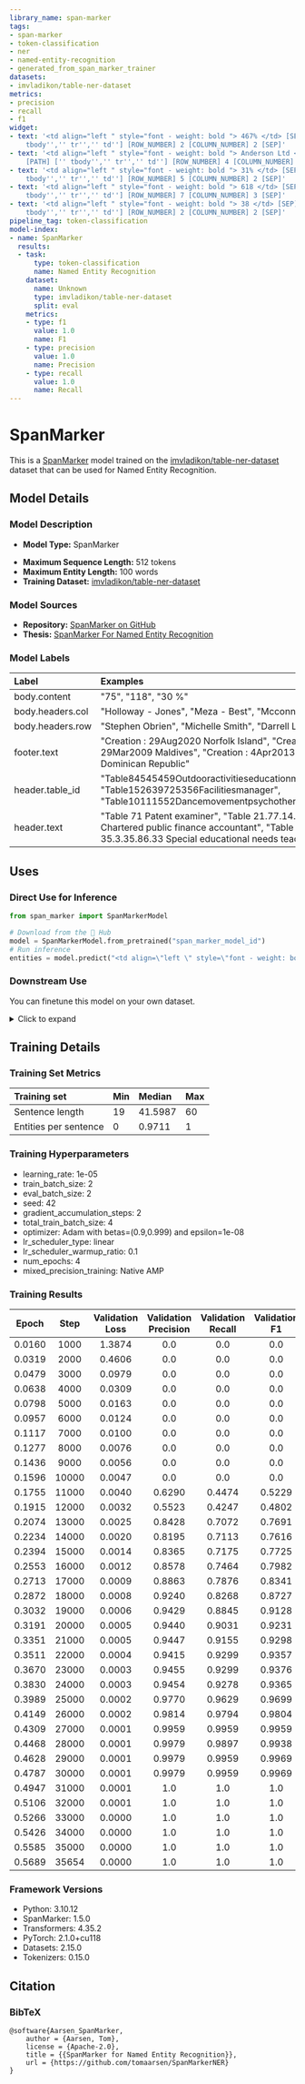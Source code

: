 ```yaml
---
library_name: span-marker
tags:
- span-marker
- token-classification
- ner
- named-entity-recognition
- generated_from_span_marker_trainer
datasets:
- imvladikon/table-ner-dataset
metrics:
- precision
- recall
- f1
widget:
- text: '<td align="left " style="font - weight: bold "> 467% </td> [SEP] [PATH] [''
    tbody'','' tr'','' td''] [ROW_NUMBER] 2 [COLUMN_NUMBER] 2 [SEP]'
- text: '<td align="left " style="font - weight: bold "> Anderson Ltd </td> [SEP]
    [PATH] ['' tbody'','' tr'','' td''] [ROW_NUMBER] 4 [COLUMN_NUMBER] 0 [SEP]'
- text: '<td align="left " style="font - weight: bold "> 31% </td> [SEP] [PATH] [''
    tbody'','' tr'','' td''] [ROW_NUMBER] 5 [COLUMN_NUMBER] 2 [SEP]'
- text: '<td align="left " style="font - weight: bold "> 618 </td> [SEP] [PATH] [''
    tbody'','' tr'','' td''] [ROW_NUMBER] 7 [COLUMN_NUMBER] 3 [SEP]'
- text: '<td align="left " style="font - weight: bold "> 38 </td> [SEP] [PATH] [''
    tbody'','' tr'','' td''] [ROW_NUMBER] 2 [COLUMN_NUMBER] 2 [SEP]'
pipeline_tag: token-classification
model-index:
- name: SpanMarker
  results:
  - task:
      type: token-classification
      name: Named Entity Recognition
    dataset:
      name: Unknown
      type: imvladikon/table-ner-dataset
      split: eval
    metrics:
    - type: f1
      value: 1.0
      name: F1
    - type: precision
      value: 1.0
      name: Precision
    - type: recall
      value: 1.0
      name: Recall
---
```


# SpanMarker

This is a [SpanMarker](https://github.com/tomaarsen/SpanMarkerNER) model trained on the [imvladikon/table-ner-dataset](https://huggingface.co/datasets/imvladikon/table-ner-dataset) dataset that can be used for Named Entity Recognition.

## Model Details

### Model Description
- **Model Type:** SpanMarker
<!-- - **Encoder:** [Unknown](https://huggingface.co/unknown) -->
- **Maximum Sequence Length:** 512 tokens
- **Maximum Entity Length:** 100 words
- **Training Dataset:** [imvladikon/table-ner-dataset](https://huggingface.co/datasets/imvladikon/table-ner-dataset)
<!-- - **Language:** Unknown -->
<!-- - **License:** Unknown -->

### Model Sources

- **Repository:** [SpanMarker on GitHub](https://github.com/tomaarsen/SpanMarkerNER)
- **Thesis:** [SpanMarker For Named Entity Recognition](https://raw.githubusercontent.com/tomaarsen/SpanMarkerNER/main/thesis.pdf)

### Model Labels
| Label            | Examples                                                                                                                                     |
|:-----------------|:---------------------------------------------------------------------------------------------------------------------------------------------|
| body.content     | "75", "118", "30 %"                                                                                                                          |
| body.headers.col | "Holloway - Jones", "Meza - Best", "Mcconnell Inc"                                                                                           |
| body.headers.row | "Stephen Obrien", "Michelle Smith", "Darrell Long"                                                                                           |
| footer.text      | "Creation : 29Aug2020 Norfolk Island", "Creation : 29Mar2009 Maldives", "Creation : 4Apr2013 Dominican Republic"                             |
| header.table_id  | "Table84545459Outdooractivitieseducationmanager", "Table152639725356Facilitiesmanager", "Table10111552Dancemovementpsychotherapist"          |
| header.text      | "Table 71 Patent examiner", "Table 21.77.14.45 Chartered public finance accountant", "Table 35.3.35.86.33 Special educational needs teacher" |

## Uses

### Direct Use for Inference

```python
from span_marker import SpanMarkerModel

# Download from the 🤗 Hub
model = SpanMarkerModel.from_pretrained("span_marker_model_id")
# Run inference
entities = model.predict("<td align=\"left \" style=\"font - weight: bold \"> 618 </td> [SEP] [PATH] [' tbody',' tr',' td'] [ROW_NUMBER] 7 [COLUMN_NUMBER] 3 [SEP]")
```

### Downstream Use
You can finetune this model on your own dataset.

<details><summary>Click to expand</summary>

```python
from span_marker import SpanMarkerModel, Trainer

# Download from the 🤗 Hub
model = SpanMarkerModel.from_pretrained("span_marker_model_id")

# Specify a Dataset with "tokens" and "ner_tag" columns
dataset = load_dataset("conll2003") # For example CoNLL2003

# Initialize a Trainer using the pretrained model & dataset
trainer = Trainer(
    model=model,
    train_dataset=dataset["train"],
    eval_dataset=dataset["validation"],
)
trainer.train()
trainer.save_model("span_marker_model_id-finetuned")
```
</details>

<!--
### Out-of-Scope Use

*List how the model may foreseeably be misused and address what users ought not to do with the model.*
-->

<!--
## Bias, Risks and Limitations

*What are the known or foreseeable issues stemming from this model? You could also flag here known failure cases or weaknesses of the model.*
-->

<!--
### Recommendations

*What are recommendations with respect to the foreseeable issues? For example, filtering explicit content.*
-->

## Training Details

### Training Set Metrics
| Training set          | Min | Median  | Max |
|:----------------------|:----|:--------|:----|
| Sentence length       | 19  | 41.5987 | 60  |
| Entities per sentence | 0   | 0.9711  | 1   |

### Training Hyperparameters
- learning_rate: 1e-05
- train_batch_size: 2
- eval_batch_size: 2
- seed: 42
- gradient_accumulation_steps: 2
- total_train_batch_size: 4
- optimizer: Adam with betas=(0.9,0.999) and epsilon=1e-08
- lr_scheduler_type: linear
- lr_scheduler_warmup_ratio: 0.1
- num_epochs: 4
- mixed_precision_training: Native AMP

### Training Results
| Epoch  | Step  | Validation Loss | Validation Precision | Validation Recall | Validation F1 | Validation Accuracy |
|:------:|:-----:|:---------------:|:--------------------:|:-----------------:|:-------------:|:-------------------:|
| 0.0160 | 1000  | 1.3874          | 0.0                  | 0.0               | 0.0           | 0.4605              |
| 0.0319 | 2000  | 0.4606          | 0.0                  | 0.0               | 0.0           | 0.9552              |
| 0.0479 | 3000  | 0.0979          | 0.0                  | 0.0               | 0.0           | 0.9552              |
| 0.0638 | 4000  | 0.0309          | 0.0                  | 0.0               | 0.0           | 0.9552              |
| 0.0798 | 5000  | 0.0163          | 0.0                  | 0.0               | 0.0           | 0.9552              |
| 0.0957 | 6000  | 0.0124          | 0.0                  | 0.0               | 0.0           | 0.9552              |
| 0.1117 | 7000  | 0.0100          | 0.0                  | 0.0               | 0.0           | 0.9552              |
| 0.1277 | 8000  | 0.0076          | 0.0                  | 0.0               | 0.0           | 0.9552              |
| 0.1436 | 9000  | 0.0056          | 0.0                  | 0.0               | 0.0           | 0.9552              |
| 0.1596 | 10000 | 0.0047          | 0.0                  | 0.0               | 0.0           | 0.9552              |
| 0.1755 | 11000 | 0.0040          | 0.6290               | 0.4474            | 0.5229        | 0.9698              |
| 0.1915 | 12000 | 0.0032          | 0.5523               | 0.4247            | 0.4802        | 0.9681              |
| 0.2074 | 13000 | 0.0025          | 0.8428               | 0.7072            | 0.7691        | 0.9800              |
| 0.2234 | 14000 | 0.0020          | 0.8195               | 0.7113            | 0.7616        | 0.9801              |
| 0.2394 | 15000 | 0.0014          | 0.8365               | 0.7175            | 0.7725        | 0.9805              |
| 0.2553 | 16000 | 0.0012          | 0.8578               | 0.7464            | 0.7982        | 0.9822              |
| 0.2713 | 17000 | 0.0009          | 0.8863               | 0.7876            | 0.8341        | 0.9859              |
| 0.2872 | 18000 | 0.0008          | 0.9240               | 0.8268            | 0.8727        | 0.9888              |
| 0.3032 | 19000 | 0.0006          | 0.9429               | 0.8845            | 0.9128        | 0.9916              |
| 0.3191 | 20000 | 0.0005          | 0.9440               | 0.9031            | 0.9231        | 0.9935              |
| 0.3351 | 21000 | 0.0005          | 0.9447               | 0.9155            | 0.9298        | 0.9946              |
| 0.3511 | 22000 | 0.0004          | 0.9415               | 0.9299            | 0.9357        | 0.9958              |
| 0.3670 | 23000 | 0.0003          | 0.9455               | 0.9299            | 0.9376        | 0.9959              |
| 0.3830 | 24000 | 0.0003          | 0.9454               | 0.9278            | 0.9365        | 0.9957              |
| 0.3989 | 25000 | 0.0002          | 0.9770               | 0.9629            | 0.9699        | 0.9976              |
| 0.4149 | 26000 | 0.0002          | 0.9814               | 0.9794            | 0.9804        | 0.9988              |
| 0.4309 | 27000 | 0.0001          | 0.9959               | 0.9959            | 0.9959        | 0.9997              |
| 0.4468 | 28000 | 0.0001          | 0.9979               | 0.9897            | 0.9938        | 0.9990              |
| 0.4628 | 29000 | 0.0001          | 0.9979               | 0.9959            | 0.9969        | 0.9997              |
| 0.4787 | 30000 | 0.0001          | 0.9979               | 0.9959            | 0.9969        | 0.9997              |
| 0.4947 | 31000 | 0.0001          | 1.0                  | 1.0               | 1.0           | 1.0                 |
| 0.5106 | 32000 | 0.0001          | 1.0                  | 1.0               | 1.0           | 1.0                 |
| 0.5266 | 33000 | 0.0000          | 1.0                  | 1.0               | 1.0           | 1.0                 |
| 0.5426 | 34000 | 0.0000          | 1.0                  | 1.0               | 1.0           | 1.0                 |
| 0.5585 | 35000 | 0.0000          | 1.0                  | 1.0               | 1.0           | 1.0                 |
| 0.5689 | 35654 | 0.0000          | 1.0                  | 1.0               | 1.0           | 1.0                 |

### Framework Versions
- Python: 3.10.12
- SpanMarker: 1.5.0
- Transformers: 4.35.2
- PyTorch: 2.1.0+cu118
- Datasets: 2.15.0
- Tokenizers: 0.15.0

## Citation

### BibTeX
```
@software{Aarsen_SpanMarker,
    author = {Aarsen, Tom},
    license = {Apache-2.0},
    title = {{SpanMarker for Named Entity Recognition}},
    url = {https://github.com/tomaarsen/SpanMarkerNER}
}
```

<!--
## Glossary

*Clearly define terms in order to be accessible across audiences.*
-->

<!--
## Model Card Authors

*Lists the people who create the model card, providing recognition and accountability for the detailed work that goes into its construction.*
-->

<!--
## Model Card Contact

*Provides a way for people who have updates to the Model Card, suggestions, or questions, to contact the Model Card authors.*
-->